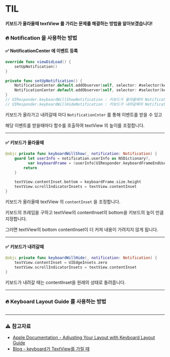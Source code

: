 # TIL

**키보드가 올라올때 textView 를 가리는 문제를 해결하는 방법을 알아보겠습니다!** 

### 🔥 Notification 을 사용하는 방법

#### ✅ NotificationCenter 에 이벤트 등록
~~~ swift
override func viewDidLoad() {
    setUpNotification()
}
    
private func setUpNotification() {
    NotificationCenter.default.addObserver(self, selector: #selector(keyboardWillShow), name: UIResponder.keyboardWillShowNotification, object: nil)
    NotificationCenter.default.addObserver(self, selector: #selector(keyboardWillHide), name: UIResponder.keyboardWillHideNotification, object: nil)
}
// UIResponder.keyboardWillShowNotification : 키보드가 올라올때의 Notification
// UIResponder.keyboardWillHideNotification : 키보드가 내려갈때의 Notification
~~~

키보드가 올라가고 내려갈때 마다 `NotificationCnter` 를 통해 이벤트를 받을 수 있고

해당 이벤트를 받을때마다 함수를 호출하여 textView 의 높이를 조절합니다. 

***

#### ✅ 키보드가 올라올때
~~~ swift
@objc private func keyboardWillShow(_ notification: Notification) {
    guard let userInfo = notification.userInfo as NSDictionary?,
          var keyboardFrame = (userInfo[UIResponder.keyboardFrameEndUserInfoKey] as? NSValue)?.cgRectValue else {
        return
    }
    
    textView.contentInset.bottom = keyboardFrame.size.height
    textView.scrollIndicatorInsets = textView.contentInset
}
~~~

키보드가 올라올때 textView 의 `contentInset` 을 조정합니다.

키보드의 프레임을 구하고 textView의 contentInset의 bottom을 키보드의 높이 만큼 지정합니다.

그러면 textView의 bottom contentInset이 더 커져 내용이 가려지지 않게 됩니다.

***

#### ✅ 키보드가 내려갈때
~~~ swift
@objc private func keyboardWillHide(_ notification: Notification) {
    textView.contentInset = UIEdgeInsets.zero
    textView.scrollIndicatorInsets = textView.contentInset
}
~~~

키보드가 내려갈 때는 contentInset을 원래의 상태로 돌려줍니다.

***

### 🔥 Keyboard Layout Guide 를 사용하는 방법

~~~ swift
~~~

***

### ⚠️ 참고자료
- [Apple Documentation - Adjusting Your Layout with Keyboard Layout Guide](https://developer.apple.com/documentation/uikit/keyboards_and_input/adjusting_your_layout_with_keyboard_layout_guide)
- [Blog - keyboard가 TextView를 가릴 때](https://velog.io/@qudgh849/keyboard%EA%B0%80-TextView%EB%A5%BC-%EA%B0%80%EB%A6%B4-%EB%95%8C)
